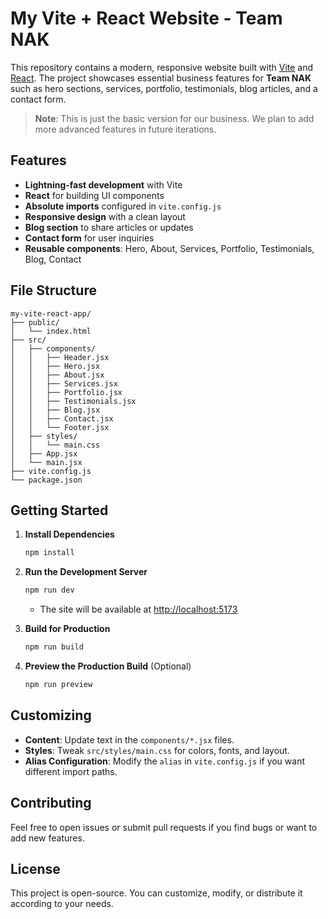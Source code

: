 # My Vite + React Website - Team NAK

This repository contains a modern, responsive website built with [Vite](https://vitejs.dev/) and [React](https://reactjs.org/). The project showcases essential business features for **Team NAK** such as hero sections, services, portfolio, testimonials, blog articles, and a contact form.

> **Note**: This is just the basic version for our business. We plan to add more advanced features in future iterations.

## Features

- **Lightning-fast development** with Vite
- **React** for building UI components
- **Absolute imports** configured in `vite.config.js`
- **Responsive design** with a clean layout
- **Blog section** to share articles or updates
- **Contact form** for user inquiries
- **Reusable components**: Hero, About, Services, Portfolio, Testimonials, Blog, Contact

## File Structure

```
my-vite-react-app/
├── public/
│   └── index.html
├── src/
│   ├── components/
│   │   ├── Header.jsx
│   │   ├── Hero.jsx
│   │   ├── About.jsx
│   │   ├── Services.jsx
│   │   ├── Portfolio.jsx
│   │   ├── Testimonials.jsx
│   │   ├── Blog.jsx
│   │   ├── Contact.jsx
│   │   └── Footer.jsx
│   ├── styles/
│   │   └── main.css
│   ├── App.jsx
│   └── main.jsx
├── vite.config.js
└── package.json
```

## Getting Started

1. **Install Dependencies**
   ```bash
   npm install
   ```

2. **Run the Development Server**
   ```bash
   npm run dev
   ```
   - The site will be available at [http://localhost:5173](http://localhost:5173)

3. **Build for Production**
   ```bash
   npm run build
   ```

4. **Preview the Production Build** (Optional)
   ```bash
   npm run preview
   ```

## Customizing

- **Content**: Update text in the `components/*.jsx` files.
- **Styles**: Tweak `src/styles/main.css` for colors, fonts, and layout.
- **Alias Configuration**: Modify the `alias` in `vite.config.js` if you want different import paths.

## Contributing

Feel free to open issues or submit pull requests if you find bugs or want to add new features.

## License

This project is open-source. You can customize, modify, or distribute it according to your needs.